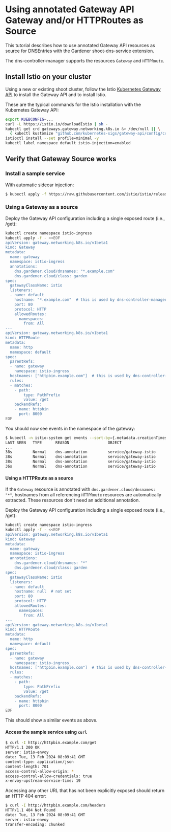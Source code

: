 # Using annotated Gateway API Gateway and/or HTTPRoutes as Source
This tutorial describes how to use annotated Gateway API resources as source for DNSEntries with the Gardener shoot-dns-service extension.

The dns-controller-manager supports the resources `Gateway` and `HTTPRoute`. 


## Install Istio on your cluster

Using a new or existing shoot cluster, follow the Istio [Kubernetes Gateway API](https://istio.io/latest/docs/tasks/traffic-management/ingress/gateway-api/) to 
install the Gateway API and to install Istio.

These are the typical commands for the Istio installation with the Kubernetes Gateway API:

```bash
export KUEBCONFIG=...
curl -L https://istio.io/downloadIstio | sh -
kubectl get crd gateways.gateway.networking.k8s.io &> /dev/null || \
  { kubectl kustomize "github.com/kubernetes-sigs/gateway-api/config/crd?ref=v1.0.0" | kubectl apply -f -; }
istioctl install --set profile=minimal -y
kubectl label namespace default istio-injection=enabled
```

## Verify that Gateway Source works

### Install a sample service
With automatic sidecar injection:
```bash
$ kubectl apply -f https://raw.githubusercontent.com/istio/istio/release-1.20/samples/httpbin/httpbin.yaml
```

### Using a Gateway as a source

Deploy the Gateway API configuration including a single exposed route (i.e., /get):
```bash
kubectl create namespace istio-ingress
kubectl apply -f - <<EOF
apiVersion: gateway.networking.k8s.io/v1beta1
kind: Gateway
metadata:
  name: gateway
  namespace: istio-ingress
  annotations:
    dns.gardener.cloud/dnsnames: "*.example.com"
    dns.gardener.cloud/class: garden
spec:
  gatewayClassName: istio
  listeners:
  - name: default
    hostname: "*.example.com"  # this is used by dns-controller-manager to extract DNS names
    port: 80
    protocol: HTTP
    allowedRoutes:
      namespaces:
        from: All
---
apiVersion: gateway.networking.k8s.io/v1beta1
kind: HTTPRoute
metadata:
  name: http
  namespace: default
spec:
  parentRefs:
  - name: gateway
    namespace: istio-ingress
  hostnames: ["httpbin.example.com"]  # this is used by dns-controller-manager to extract DNS names too
  rules:
  - matches:
    - path:
        type: PathPrefix
        value: /get
    backendRefs:
    - name: httpbin
      port: 8000
EOF
```

You should now see events in the namespace of the gateway:

```bash
$ kubectl -n istio-system get events --sort-by={.metadata.creationTimestamp}
LAST SEEN   TYPE      REASON                 OBJECT                                       MESSAGE
...
38s         Normal    dns-annotation         service/gateway-istio                      httpbin.example.com: created dns entry object shoot--foo--bar/gateway-istio-service-zpf8n
38s         Normal    dns-annotation         service/gateway-istio                      httpbin.example.com: dns entry pending: waiting for dns reconciliation
38s         Normal    dns-annotation         service/gateway-istio                      httpbin.example.com: dns entry is pending
36s         Normal    dns-annotation         service/gateway-istio                      httpbin.example.com: dns entry active
```

#### Using a HTTPRoute as a source

If the `Gateway` resource is annotated with `dns.gardener.cloud/dnsnames: "*"`, hostnames from all referencing  `HTTPRoute` resources
are automatically extracted. These resources don't need an additional annotation.

Deploy the Gateway API configuration including a single exposed route (i.e., /get):

```bash
kubectl create namespace istio-ingress
kubectl apply -f - <<EOF
apiVersion: gateway.networking.k8s.io/v1beta1
kind: Gateway
metadata:
  name: gateway
  namespace: istio-ingress
  annotations:
    dns.gardener.cloud/dnsnames: "*"
    dns.gardener.cloud/class: garden
spec:
  gatewayClassName: istio
  listeners:
  - name: default
    hostname: null  # not set 
    port: 80
    protocol: HTTP
    allowedRoutes:
      namespaces:
        from: All
---
apiVersion: gateway.networking.k8s.io/v1beta1
kind: HTTPRoute
metadata:
  name: http
  namespace: default
spec:
  parentRefs:
  - name: gateway
    namespace: istio-ingress
  hostnames: ["httpbin.example.com"]  # this is used by dns-controller-manager to extract DNS names too
  rules:
  - matches:
    - path:
        type: PathPrefix
        value: /get
    backendRefs:
    - name: httpbin
      port: 8000
EOF
```

This should show a similar events as above.

#### Access the sample service using `curl`
```bash
$ curl -I http://httpbin.example.com/get
HTTP/1.1 200 OK
server: istio-envoy
date: Tue, 13 Feb 2024 08:09:41 GMT
content-type: application/json
content-length: 701
access-control-allow-origin: *
access-control-allow-credentials: true
x-envoy-upstream-service-time: 19
```

Accessing any other URL that has not been explicitly exposed should return an HTTP 404 error:
```bash
$ curl -I http://httpbin.example.com/headers
HTTP/1.1 404 Not Found
date: Tue, 13 Feb 2024 08:09:41 GMT
server: istio-envoy
transfer-encoding: chunked
```
